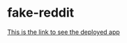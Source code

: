 # fake-reddit

[This is the link to see the deployed app](https://ancient-hamlet-94779.herokuapp.com/)
